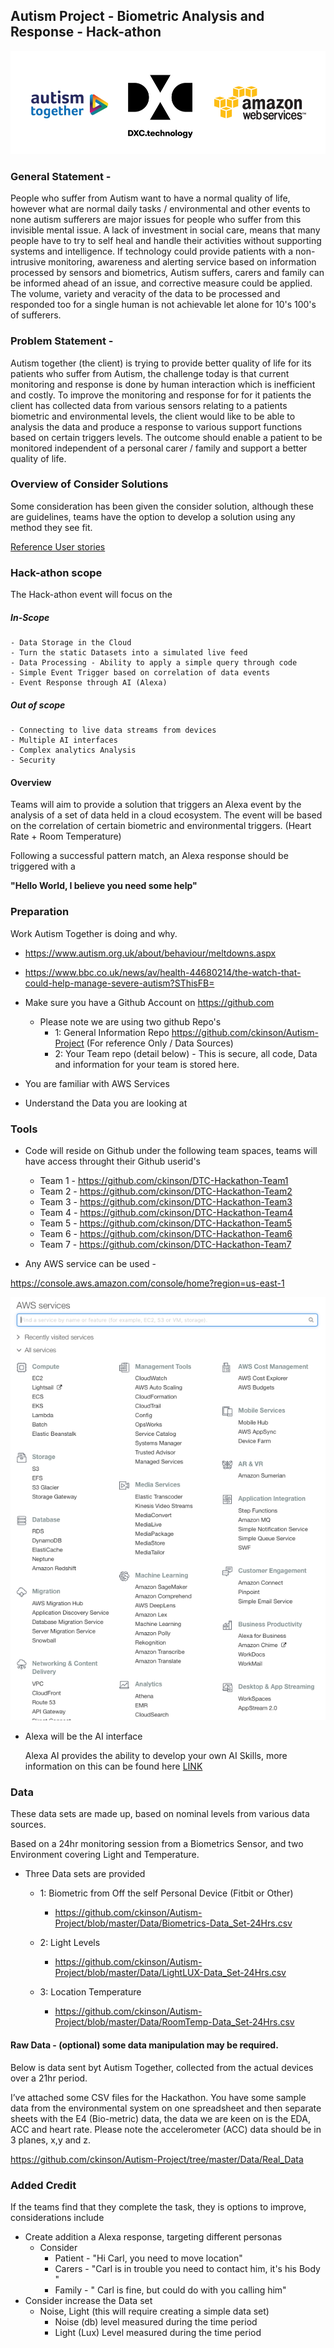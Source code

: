 ## Autism Project - Biometric Analysis and Response - Hack-athon

![Header](./images/header.png)

### General Statement -

People who suffer from Autism want to have a normal quality of life, however what are normal daily tasks / environmental and other events to none autism sufferers are major issues for people who suffer from this invisible mental issue. A lack of investment in social care, means that many people have to try to self heal and handle their activities without supporting systems and intelligence. If technology could provide patients with a non-intrusive monitoring, awareness and alerting service based on information processed by sensors and biometrics, Autism suffers, carers and family can be informed ahead of an issue, and corrective measure could be applied. The volume, variety and veracity of the data to be processed and responded too for a single human is not achievable let alone for 10's 100's of sufferers.

### Problem Statement -

Autism together (the client) is trying to provide better quality of life for its patients who suffer from Autism, the challenge today is that current monitoring and response is done by human interaction which is inefficient and costly. To improve the monitoring and response for for it patients the client has collected data from various sensors relating to a patients biometric and environmental levels, the client would like to be able to analysis the data and produce a response to various support functions based on certain triggers levels. The outcome should enable a patient to be monitored independent of a personal carer / family and support a better quality of life.

### Overview of Consider Solutions

Some consideration has been given the consider solution, although these are guidelines, teams have the option to develop a solution using any method they see fit.

[Reference User stories](./Data%20Story%20-%20Improve%20Care.md)

### Hack-athon scope

The Hack-athon event will focus on the

##### In-Scope
    - Data Storage in the Cloud
    - Turn the static Datasets into a simulated live feed
    - Data Processing - Ability to apply a simple query through code
    - Simple Event Trigger based on correlation of data events
    - Event Response through AI (Alexa)

##### Out of scope
    - Connecting to live data streams from devices
    - Multiple AI interfaces
    - Complex analytics Analysis
    - Security

#### Overview

Teams will aim to provide a solution that triggers an Alexa event by the analysis of a set of data held in a cloud ecosystem. The event will be based on the correlation of certain biometric and environmental triggers. (Heart Rate + Room Temperature)

Following a successful pattern match, an Alexa response should be triggered with a

  <b>"Hello World, I believe you need some help"</b>

### Preparation

Work Autism Together is doing and why.

  - https://www.autism.org.uk/about/behaviour/meltdowns.aspx
  - https://www.bbc.co.uk/news/av/health-44680214/the-watch-that-could-help-manage-severe-autism?SThisFB=

- Make sure you have a Github Account on https://github.com  
  - Please note we are using two github Repo's
    - 1: General Information Repo https://github.com/ckinson/Autism-Project (For reference Only / Data Sources)
    - 2: Your Team repo (detail below) - This is secure, all code, Data and information for your team is stored here.
- You are familiar with AWS Services
- Understand the Data you are looking at


### Tools

  - Code will reside on  Github under the following team spaces, teams will have access throught their Github userid's

    - Team 1 - https://github.com/ckinson/DTC-Hackathon-Team1
    - Team 2 - https://github.com/ckinson/DTC-Hackathon-Team2
    - Team 3 - https://github.com/ckinson/DTC-Hackathon-Team3
    - Team 4 - https://github.com/ckinson/DTC-Hackathon-Team4
    - Team 5 - https://github.com/ckinson/DTC-Hackathon-Team5
    - Team 6 - https://github.com/ckinson/DTC-Hackathon-Team6
    - Team 7 - https://github.com/ckinson/DTC-Hackathon-Team7

  - Any AWS service can be used -

  https://console.aws.amazon.com/console/home?region=us-east-1

  ![AWS Service Cat](./images/awscat.png)

  - Alexa will be the AI interface

    Alexa AI provides the ability to develop your own AI Skills, more information on this can be found here [LINK](https://developer.amazon.com/alexa-skills-kit)

### Data

These data sets are made up, based on nominal levels from various data sources.

Based on a 24hr monitoring session from a Biometrics Sensor, and two Environment covering Light and Temperature.

  - Three Data sets are provided
    - 1: Biometric from Off the self Personal Device (Fitbit or Other)
      - https://github.com/ckinson/Autism-Project/blob/master/Data/Biometrics-Data_Set-24Hrs.csv

    - 2: Light Levels
      - https://github.com/ckinson/Autism-Project/blob/master/Data/LightLUX-Data_Set-24Hrs.csv

    - 3: Location Temperature
      - https://github.com/ckinson/Autism-Project/blob/master/Data/RoomTemp-Data_Set-24Hrs.csv

 #### Raw Data - (optional) some data manipulation may be required.

 Below is data sent byt Autism Together, collected from the actual devices over a 21hr period.

 I’ve attached some CSV files for the Hackathon. You have some sample data from the environmental system on one spreadsheet and then separate sheets with the E4 (Bio-metric) data, the data we are keen on is the EDA, ACC and heart rate. Please note the accelerometer (ACC) data should be in 3 planes, x,y and z.

 https://github.com/ckinson/Autism-Project/tree/master/Data/Real_Data


### Added Credit

If the teams find that they complete the task, they is options to improve, considerations include

  - Create addition a Alexa response, targeting different personas
    - Consider
        - Patient - "Hi Carl, you need to move location"
        - Carers - "Carl is in trouble you need to contact him, it's his Body "
        - Family - " Carl is fine, but could do with you calling him"
  - Consider increase the Data set
    - Noise, Light (this will require creating a simple data set)
      - Noise (db) level measured during the time period
      - Light (Lux) Level measured during the time period
